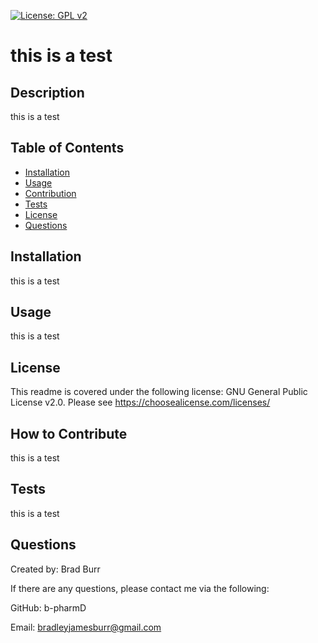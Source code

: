 
[![License: GPL v2](https://img.shields.io/badge/License-GPL_v2-blue.svg)](https://www.gnu.org/licenses/old-licenses/gpl-2.0.en.html) 
# this is a test

## Description

this is a test

## Table of Contents 

- [Installation](#installation)
- [Usage](#usage)
- [Contribution](#how-to-contribute)
- [Tests](#tests)
- [License](#license)
- [Questions](#Questions)

## Installation

this is a test

## Usage

this is a test

## License

This readme is covered under the following license: GNU General Public License v2.0. Please see https://choosealicense.com/licenses/

## How to Contribute

this is a test

## Tests

this is a test

## Questions
Created by: Brad Burr

If there are any questions, please contact me via the following:

GitHub: b-pharmD

Email: bradleyjamesburr@gmail.com
